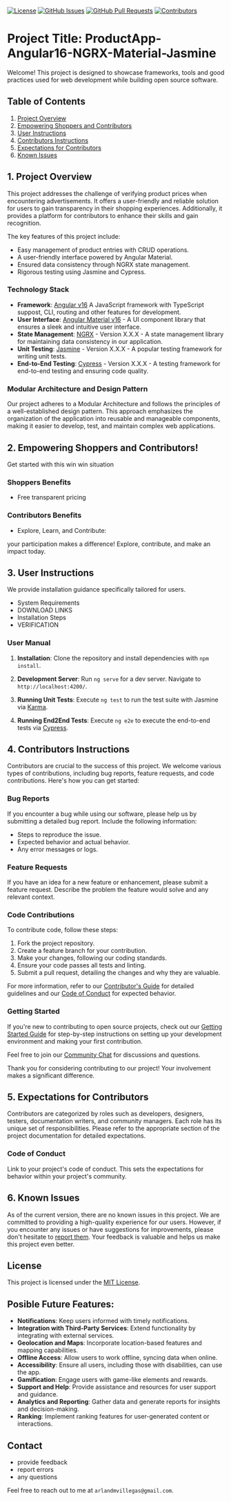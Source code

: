 [![License](https://img.shields.io/badge/License-MIT-blue.svg)](LICENSE)
[![GitHub Issues](https://img.shields.io/github/issues/ArlandMv/ProductApp-Angular16-NGRX-Material-Jasmine)](https://github.com/ArlandMv/ProductApp-Angular16-NGRX-Material-Jasmine/issues)
[![GitHub Pull Requests](https://img.shields.io/github/issues-pr/ArlandMv/ProductApp-Angular16-NGRX-Material-Jasmine)](https://github.com/ArlandMv/ProductApp-Angular16-NGRX-Material-Jasmine/pulls)
[![Contributors](https://img.shields.io/github/contributors/ArlandMv/ProductApp-Angular16-NGRX-Material-Jasmine)](https://github.com/ArlandMv/ProductApp-Angular16-NGRX-Material-Jasmine/graphs/contributors)

# Project Title: ProductApp-Angular16-NGRX-Material-Jasmine

Welcome! This project is designed to showcase frameworks, tools and good practices used for web development while building open source software.

## Table of Contents

1. [Project Overview](#1-project-overview)
2. [Empowering Shoppers and Contributors](#2-empowering-shoppers-and-contributors)
3. [User Instructions](#3-user-instructions)
4. [Contributors Instructions](#4-contributors-instructions)
5. [Expectations for Contributors](#5-expectations-for-contributors)
6. [Known Issues](#6-known-issues)

## 1. Project Overview

This project addresses the challenge of verifying product prices when encountering advertisements. It offers a user-friendly and reliable solution for users to gain transparency in their shopping experiences. Additionally, it provides a platform for contributors to enhance their skills and gain recognition.

The key features of this project include:

- Easy management of product entries with CRUD operations.
- A user-friendly interface powered by Angular Material.
- Ensured data consistency through NGRX state management.
- Rigorous testing using Jasmine and Cypress.

### Technology Stack

- **Framework**: [Angular v16](https://angular.io/docs) A JavaScript framework with TypeScript suppost, CLI, routing and other features for development.
- **User Interface**: [Angular Material v16](https://material.angular.io/) - A UI component library that ensures a sleek and intuitive user interface.
- **State Management**: [NGRX](https://ngrx.io/docs) - Version X.X.X - A state management library for maintaining data consistency in our application.
- **Unit Testing**: [Jasmine](https://jasmine.github.io/) - Version X.X.X - A popular testing framework for writing unit tests.
- **End-to-End Testing**: [Cypress](https://docs.cypress.io/) - Version X.X.X - A testing framework for end-to-end testing and ensuring code quality.

### Modular Architecture and Design Pattern

Our project adheres to a Modular Architecture and follows the principles of a well-established design pattern. This approach emphasizes the organization of the application into reusable and manageable components, making it easier to develop, test, and maintain complex web applications.

## 2. Empowering Shoppers and Contributors!

Get started with this win win situation

### Shoppers Benefits

- Free transparent pricing

### Contributors Benefits

- Explore, Learn, and Contribute:

your participation makes a difference! Explore, contribute, and make an impact today.

## 3. User Instructions

We provide installation guidance specifically tailored for users.

- System Requirements
- DOWNLOAD LINKS
- Installation Steps
- VERIFICATION

### User Manual

1. **Installation**: Clone the repository and install dependencies with `npm install`.

2. **Development Server**: Run `ng serve` for a dev server. Navigate to `http://localhost:4200/`.

3. **Running Unit Tests**: Execute `ng test` to run the test suite with Jasmine via [Karma](https://karma-runner.github.io).

4. **Running End2End Tests**: Execute `ng e2e` to execute the end-to-end tests via [Cypress](https://karma-runner.github.io).

## 4. Contributors Instructions

Contributors are crucial to the success of this project. We welcome various types of contributions, including bug reports, feature requests, and code contributions. Here's how you can get started:

### Bug Reports

If you encounter a bug while using our software, please help us by submitting a detailed bug report. Include the following information:

- Steps to reproduce the issue.
- Expected behavior and actual behavior.
- Any error messages or logs.

### Feature Requests

If you have an idea for a new feature or enhancement, please submit a feature request. Describe the problem the feature would solve and any relevant context.

### Code Contributions

To contribute code, follow these steps:

1. Fork the project repository.
2. Create a feature branch for your contribution.
3. Make your changes, following our coding standards.
4. Ensure your code passes all tests and linting.
5. Submit a pull request, detailing the changes and why they are valuable.

For more information, refer to our [Contributor's Guide](CONTRIBUTING.md) for detailed guidelines and our [Code of Conduct](CODE_OF_CONDUCT.md) for expected behavior.

### Getting Started

If you're new to contributing to open source projects, check out our [Getting Started Guide](CONTRIBUTING.md) for step-by-step instructions on setting up your development environment and making your first contribution.

Feel free to join our [Community Chat](https://example.com/community-chat) for discussions and questions.

Thank you for considering contributing to our project! Your involvement makes a significant difference.

## 5. Expectations for Contributors

Contributors are categorized by roles such as developers, designers, testers, documentation writers, and community managers. Each role has its unique set of responsibilities. Please refer to the appropriate section of the project documentation for detailed expectations.

### Code of Conduct

Link to your project's code of conduct. This sets the expectations for behavior within your project's community.

## 6. Known Issues

As of the current version, there are no known issues in this project. We are committed to providing a high-quality experience for our users. However, if you encounter any issues or have suggestions for improvements, please don't hesitate to [report them](https://github.com/ArlandMv/ProductApp-Angular16-NGRX-Material-Jasmine/issues). Your feedback is valuable and helps us make this project even better.

## License

This project is licensed under the [MIT License](LICENSE.md).

## Posible Future Features:

- **Notifications**: Keep users informed with timely notifications.
- **Integration with Third-Party Services**: Extend functionality by integrating with external services.
- **Geolocation and Maps**: Incorporate location-based features and mapping capabilities.
- **Offline Access**: Allow users to work offline, syncing data when online.
- **Accessibility**: Ensure all users, including those with disabilities, can use the app.
- **Gamification**: Engage users with game-like elements and rewards.
- **Support and Help**: Provide assistance and resources for user support and guidance.
- **Analytics and Reporting**: Gather data and generate reports for insights and decision-making.
- **Ranking**: Implement ranking features for user-generated content or interactions.

## Contact

- provide feedback
- report errors
- any questions

Feel free to reach out to me at `arlandmvillegas@gmail.com`.
